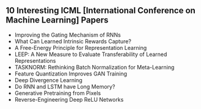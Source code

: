<h2> 10 Interesting ICML [International Conference on Machine Learning] Papers </h2>

<ul>

                             

 <li><a target="_blank" href="https://github.com/manjunath5496/10-Interesting-ICML-Papers/blob/master/icml(1).pdf" style="text-decoration:none;">Improving the Gating Mechanism of RNNs</a></li>

 <li><a target="_blank" href="https://github.com/manjunath5496/10-Interesting-ICML-Papers/blob/master/icml(2).pdf" style="text-decoration:none;">What Can Learned Intrinsic Rewards Capture?</a></li>

<li><a target="_blank" href="https://github.com/manjunath5496/10-Interesting-ICML-Papers/blob/master/icml(3).pdf" style="text-decoration:none;">A Free-Energy Principle for Representation Learning</a></li>
 <li><a target="_blank" href="https://github.com/manjunath5496/10-Interesting-ICML-Papers/blob/master/icml(4).pdf" style="text-decoration:none;">LEEP: A New Measure to Evaluate Transferability of Learned Representations</a></li>                              
<li><a target="_blank" href="https://github.com/manjunath5496/10-Interesting-ICML-Papers/blob/master/icml(5).pdf" style="text-decoration:none;">TASKNORM: Rethinking Batch Normalization for Meta-Learning</a></li>
<li><a target="_blank" href="https://github.com/manjunath5496/10-Interesting-ICML-Papers/blob/master/icml(6).pdf" style="text-decoration:none;">Feature Quantization Improves GAN Training</a></li>
 <li><a target="_blank" href="https://github.com/manjunath5496/10-Interesting-ICML-Papers/blob/master/icml(7).pdf" style="text-decoration:none;">Deep Divergence Learning</a></li>

 <li><a target="_blank" href="https://github.com/manjunath5496/10-Interesting-ICML-Papers/blob/master/icml(8).pdf" style="text-decoration:none;"> Do RNN and LSTM have Long Memory? </a></li>
   <li><a target="_blank" href="https://github.com/manjunath5496/10-Interesting-ICML-Papers/blob/master/icml(9).pdf" style="text-decoration:none;">Generative Pretraining from Pixels</a></li>
  
   
 <li><a target="_blank" href="https://github.com/manjunath5496/10-Interesting-ICML-Papers/blob/master/icml(10).pdf" style="text-decoration:none;">Reverse-Engineering Deep ReLU Networks</a></li>                              

 </ul>
